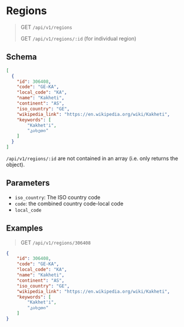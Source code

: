 # Regions

> GET `/api/v1/regions`
> 
> GET `/api/v1/regions/:id` (for individual region)

## Schema

```json
[
  {
    "id": 306408,
    "code": "GE-KA",
    "local_code": "KA",
    "name": "Kakheti",
    "continent": "AS",
    "iso_country": "GE",
    "wikipedia_link": "https://en.wikipedia.org/wiki/Kakheti",
    "keywords": [
        "Kakhet'i",
        "კახეთი"
    ]
  }
]
```

`/api/v1/regions/:id` are not contained in an array (i.e. only returns the object).

## Parameters

- `iso_country`: The ISO country code
- `code`: the combined country code-local code
- `local_code`

## Examples

> GET `/api/v1/regions/306408`

```json
{
    "id": 306408,
    "code": "GE-KA",
    "local_code": "KA",
    "name": "Kakheti",
    "continent": "AS",
    "iso_country": "GE",
    "wikipedia_link": "https://en.wikipedia.org/wiki/Kakheti",
    "keywords": [
        "Kakhet'i",
        "კახეთი"
    ]
}
```
